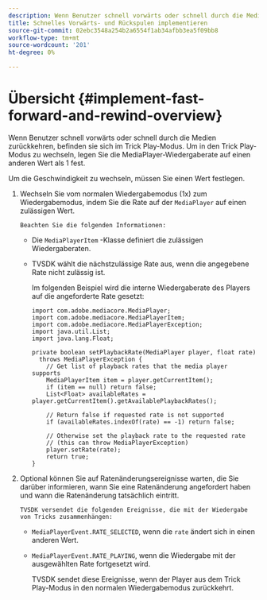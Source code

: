 ```yaml
---
description: Wenn Benutzer schnell vorwärts oder schnell durch die Medien zurückkehren, befinden sie sich im Trick Play-Modus. Um in den Trick Play-Modus zu wechseln, legen Sie die MediaPlayer-Wiedergaberate auf einen anderen Wert als 1 fest.
title: Schnelles Vorwärts- und Rückspulen implementieren
source-git-commit: 02ebc3548a254b2a6554f1ab34afbb3ea5f09bb8
workflow-type: tm+mt
source-wordcount: '201'
ht-degree: 0%

---
```


# Übersicht {#implement-fast-forward-and-rewind-overview}

Wenn Benutzer schnell vorwärts oder schnell durch die Medien zurückkehren, befinden sie sich im Trick Play-Modus. Um in den Trick Play-Modus zu wechseln, legen Sie die MediaPlayer-Wiedergaberate auf einen anderen Wert als 1 fest.

Um die Geschwindigkeit zu wechseln, müssen Sie einen Wert festlegen.

1. Wechseln Sie vom normalen Wiedergabemodus (1x) zum Wiedergabemodus, indem Sie die Rate auf der `MediaPlayer` auf einen zulässigen Wert.

       Beachten Sie die folgenden Informationen:
   
   * Die `MediaPlayerItem` -Klasse definiert die zulässigen Wiedergaberaten.
   * TVSDK wählt die nächstzulässige Rate aus, wenn die angegebene Rate nicht zulässig ist.

     Im folgenden Beispiel wird die interne Wiedergaberate des Players auf die angeforderte Rate gesetzt:

     ```
     import com.adobe.mediacore.MediaPlayer; 
     import com.adobe.mediacore.MediaPlayerItem; 
     import com.adobe.mediacore.MediaPlayerException; 
     import java.util.List; 
     import java.lang.Float; 
     
     private boolean setPlaybackRate(MediaPlayer player, float rate)  
       throws MediaPlayerException { 
         // Get list of playback rates that the media player supports 
         MediaPlayerItem item = player.getCurrentItem(); 
         if (item == null) return false; 
         List<Float> availableRates = player.getCurrentItem().getAvailablePlaybackRates(); 
     
         // Return false if requested rate is not supported 
         if (availableRates.indexOf(rate) == -1) return false; 
     
         // Otherwise set the playback rate to the requested rate  
         // (this can throw MediaPlayerException) 
         player.setRate(rate); 
         return true; 
     }
     ```

1. Optional können Sie auf Ratenänderungsereignisse warten, die Sie darüber informieren, wann Sie eine Ratenänderung angefordert haben und wann die Ratenänderung tatsächlich eintritt.

       TVSDK versendet die folgenden Ereignisse, die mit der Wiedergabe von Tricks zusammenhängen:
   
   * `MediaPlayerEvent.RATE_SELECTED`, wenn die `rate` ändert sich in einen anderen Wert.

   * `MediaPlayerEvent.RATE_PLAYING`, wenn die Wiedergabe mit der ausgewählten Rate fortgesetzt wird.

     TVSDK sendet diese Ereignisse, wenn der Player aus dem Trick Play-Modus in den normalen Wiedergabemodus zurückkehrt.
